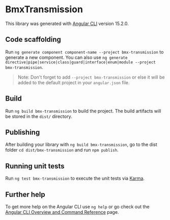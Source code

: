 # BmxTransmission

This library was generated with [Angular CLI](https://github.com/angular/angular-cli) version 15.2.0.

## Code scaffolding

Run `ng generate component component-name --project bmx-transmission` to generate a new component. You can also use `ng generate directive|pipe|service|class|guard|interface|enum|module --project bmx-transmission`.
> Note: Don't forget to add `--project bmx-transmission` or else it will be added to the default project in your `angular.json` file. 

## Build

Run `ng build bmx-transmission` to build the project. The build artifacts will be stored in the `dist/` directory.

## Publishing

After building your library with `ng build bmx-transmission`, go to the dist folder `cd dist/bmx-transmission` and run `npm publish`.

## Running unit tests

Run `ng test bmx-transmission` to execute the unit tests via [Karma](https://karma-runner.github.io).

## Further help

To get more help on the Angular CLI use `ng help` or go check out the [Angular CLI Overview and Command Reference](https://angular.io/cli) page.
